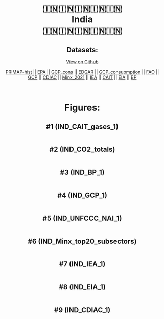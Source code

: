 
<center>
<h1 align="center">
🇮🇳🇮🇳🇮🇳🇮🇳🇮🇳
<br>
India
<br>
🇮🇳🇮🇳🇮🇳🇮🇳🇮🇳
</h1>
<h2>Datasets:</h2>
<p><a href="https://github.com/dquintani/GreenhouseData/tree/master/country_data/IND_India/data">View on Github</a>
<br></p><p><a href="data/IND_PRIMAP-hist.csv">PRIMAP-hist</a> || <a href="data/IND_EPA.csv">EPA</a> || <a href="data/IND_GCP_cons.csv">GCP_cons</a> || <a href="data/IND_EDGAR.csv">EDGAR</a> || <a href="data/IND_GCP_consupmption.csv">GCP_consupmption</a> || <a href="data/IND_FAO.csv">FAO</a> || <a href="data/IND_GCP.csv">GCP</a> || <a href="data/IND_CDIAC.csv">CDIAC</a> || <a href="data/IND_Minx_2021.csv">Minx_2021</a> || <a href="data/IND_IEA.csv">IEA</a> || <a href="data/IND_CAIT.csv">CAIT</a> || <a href="data/IND_EIA.csv">EIA</a> || <a href="data/IND_BP.csv">BP</a></p><p><br></p>
<h1>Figures:</h1><h2>#1 (IND_CAIT_gases_1)</h2>
<p><img alt="" src="figures/IND_CAIT_gases_1.png" /></p><h2>#2 (IND_CO2_totals)</h2>
<p><img alt="" src="figures/IND_CO2_totals.png" /></p><h2>#3 (IND_BP_1)</h2>
<p><img alt="" src="figures/IND_BP_1.png" /></p><h2>#4 (IND_GCP_1)</h2>
<p><img alt="" src="figures/IND_GCP_1.png" /></p><h2>#5 (IND_UNFCCC_NAI_1)</h2>
<p><img alt="" src="figures/IND_UNFCCC_NAI_1.png" /></p><h2>#6 (IND_Minx_top20_subsectors)</h2>
<p><img alt="" src="figures/IND_Minx_top20_subsectors.png" /></p><h2>#7 (IND_IEA_1)</h2>
<p><img alt="" src="figures/IND_IEA_1.png" /></p><h2>#8 (IND_EIA_1)</h2>
<p><img alt="" src="figures/IND_EIA_1.png" /></p><h2>#9 (IND_CDIAC_1)</h2>
<p><img alt="" src="figures/IND_CDIAC_1.png" /></p>